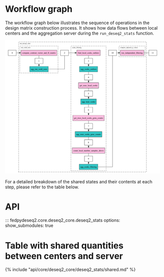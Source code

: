 # Workflow graph

The workflow graph below illustrates the sequence of operations in the design matrix construction process. It shows how data flows between local centers and the aggregation server during the `run_deseq2_stats` function.

![Workflow Graph](workflow_graph.png)

For a detailed breakdown of the shared states and their contents at each step, please refer to the table below.

# API

::: fedpydeseq2.core.deseq2_core.deseq2_stats
    options:
        show_submodules: true

# Table with shared quantities between centers and server

{% include "api/core/deseq2_core/deseq2_stats/shared.md" %}

